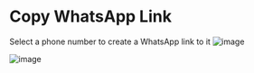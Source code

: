# Copy WhatsApp Link

Select a phone number to create a WhatsApp link to it
![image](https://user-images.githubusercontent.com/7194491/215511285-19686f73-827f-4bcd-836d-9b7758437e5d.png)

![image](https://user-images.githubusercontent.com/7194491/215511336-c274e389-e346-432f-9b77-f28637df8268.png)
